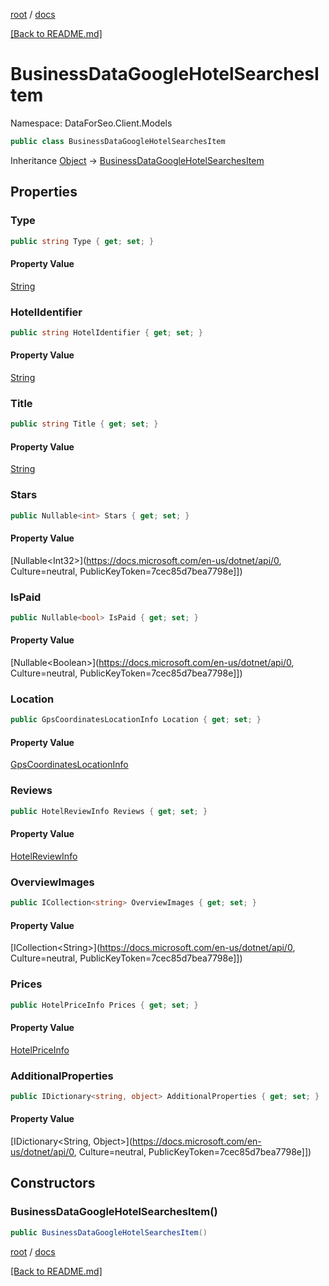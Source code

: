 [root](./../ "root") / [docs](./ "docs")

[[Back to README.md]](./../README.md "[Back to README.md]")

# BusinessDataGoogleHotelSearchesItem

Namespace: DataForSeo.Client.Models

```csharp
public class BusinessDataGoogleHotelSearchesItem
```

Inheritance [Object](https://docs.microsoft.com/en-us/dotnet/api/Object) → [BusinessDataGoogleHotelSearchesItem](./BusinessDataGoogleHotelSearchesItem.md)

## Properties

### **Type**

```csharp
public string Type { get; set; }
```

#### Property Value

[String](https://docs.microsoft.com/en-us/dotnet/api/String)<br>

### **HotelIdentifier**

```csharp
public string HotelIdentifier { get; set; }
```

#### Property Value

[String](https://docs.microsoft.com/en-us/dotnet/api/String)<br>

### **Title**

```csharp
public string Title { get; set; }
```

#### Property Value

[String](https://docs.microsoft.com/en-us/dotnet/api/String)<br>

### **Stars**

```csharp
public Nullable<int> Stars { get; set; }
```

#### Property Value

[Nullable&lt;Int32&gt;](https://docs.microsoft.com/en-us/dotnet/api/0, Culture=neutral, PublicKeyToken=7cec85d7bea7798e]])<br>

### **IsPaid**

```csharp
public Nullable<bool> IsPaid { get; set; }
```

#### Property Value

[Nullable&lt;Boolean&gt;](https://docs.microsoft.com/en-us/dotnet/api/0, Culture=neutral, PublicKeyToken=7cec85d7bea7798e]])<br>

### **Location**

```csharp
public GpsCoordinatesLocationInfo Location { get; set; }
```

#### Property Value

[GpsCoordinatesLocationInfo](./GpsCoordinatesLocationInfo.md)<br>

### **Reviews**

```csharp
public HotelReviewInfo Reviews { get; set; }
```

#### Property Value

[HotelReviewInfo](./HotelReviewInfo.md)<br>

### **OverviewImages**

```csharp
public ICollection<string> OverviewImages { get; set; }
```

#### Property Value

[ICollection&lt;String&gt;](https://docs.microsoft.com/en-us/dotnet/api/0, Culture=neutral, PublicKeyToken=7cec85d7bea7798e]])<br>

### **Prices**

```csharp
public HotelPriceInfo Prices { get; set; }
```

#### Property Value

[HotelPriceInfo](./HotelPriceInfo.md)<br>

### **AdditionalProperties**

```csharp
public IDictionary<string, object> AdditionalProperties { get; set; }
```

#### Property Value

[IDictionary&lt;String, Object&gt;](https://docs.microsoft.com/en-us/dotnet/api/0, Culture=neutral, PublicKeyToken=7cec85d7bea7798e]])<br>

## Constructors

### **BusinessDataGoogleHotelSearchesItem()**

```csharp
public BusinessDataGoogleHotelSearchesItem()
```

[root](./../ "root") / [docs](./ "docs")

[[Back to README.md]](./../README.md "[Back to README.md]")